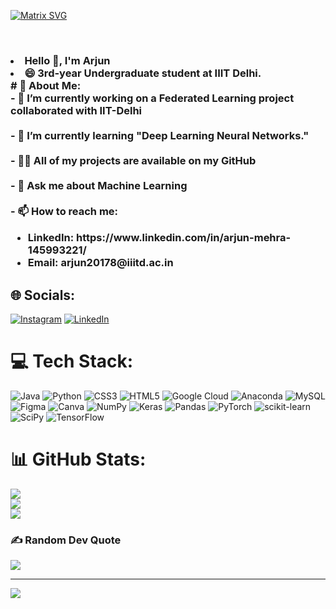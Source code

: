 [![Matrix SVG](https://raw.githubusercontent.com/rodrigograca31/rodrigograca31/master/matrix.svg)](https://www.youtube.com/watch?v=dQw4w9WgXcQ)

<br>
<h3>
<li> Hello 🙌, I'm Arjun  </li>
<li> 😄 3rd-year Undergraduate student at IIIT Delhi. </li>
# 💫 About Me:<br>
  - 🔭 I’m currently working on a Federated Learning project collaborated with IIT-Delhi<br><br>
  - 🌱 I’m currently learning "Deep Learning Neural Networks."<br><br>
  - 👨‍💻 All of my projects are available on my GitHub <br><br>
  - 💬 Ask me about Machine Learning<br><br>
  - 📫 How to reach me:
      <ul>
      <li> LinkedIn: https://www.linkedin.com/in/arjun-mehra-145993221/</li>
      <li> Email: arjun20178@iiitd.ac.in </li>
      </ul>
</h3>

## 🌐 Socials:
[![Instagram](https://img.shields.io/badge/Instagram-%23E4405F.svg?logo=Instagram&logoColor=white)](https://instagram.com/arjun._mehra) [![LinkedIn](https://img.shields.io/badge/LinkedIn-%230077B5.svg?logo=linkedin&logoColor=white)](https://linkedin.com/in/arjun-mehra-145993221) 

# 💻 Tech Stack:
![Java](https://img.shields.io/badge/java-%23ED8B00.svg?style=for-the-badge&logo=java&logoColor=white) ![Python](https://img.shields.io/badge/python-3670A0?style=for-the-badge&logo=python&logoColor=ffdd54) ![CSS3](https://img.shields.io/badge/css3-%231572B6.svg?style=for-the-badge&logo=css3&logoColor=white) ![HTML5](https://img.shields.io/badge/html5-%23E34F26.svg?style=for-the-badge&logo=html5&logoColor=white) ![Google Cloud](https://img.shields.io/badge/Google%20Cloud-%234285F4.svg?style=for-the-badge&logo=google-cloud&logoColor=white) ![Anaconda](https://img.shields.io/badge/Anaconda-%2344A833.svg?style=for-the-badge&logo=anaconda&logoColor=white) ![MySQL](https://img.shields.io/badge/mysql-%2300f.svg?style=for-the-badge&logo=mysql&logoColor=white) 	![Figma](https://img.shields.io/badge/figma-%23F24E1E.svg?style=for-the-badge&logo=figma&logoColor=white) ![Canva](https://img.shields.io/badge/Canva-%2300C4CC.svg?style=for-the-badge&logo=Canva&logoColor=white) ![NumPy](https://img.shields.io/badge/numpy-%23013243.svg?style=for-the-badge&logo=numpy&logoColor=white) ![Keras](https://img.shields.io/badge/Keras-%23D00000.svg?style=for-the-badge&logo=Keras&logoColor=white) ![Pandas](https://img.shields.io/badge/pandas-%23150458.svg?style=for-the-badge&logo=pandas&logoColor=white) ![PyTorch](https://img.shields.io/badge/PyTorch-%23EE4C2C.svg?style=for-the-badge&logo=PyTorch&logoColor=white) ![scikit-learn](https://img.shields.io/badge/scikit--learn-%23F7931E.svg?style=for-the-badge&logo=scikit-learn&logoColor=white) ![SciPy](https://img.shields.io/badge/SciPy-%230C55A5.svg?style=for-the-badge&logo=scipy&logoColor=%white) ![TensorFlow](https://img.shields.io/badge/TensorFlow-%23FF6F00.svg?style=for-the-badge&logo=TensorFlow&logoColor=white)
# 📊 GitHub Stats:
![](https://github-readme-stats.vercel.app/api?username=Arjun-93&theme=dark&hide_border=false&include_all_commits=false&count_private=false)<br/>
![](https://github-readme-streak-stats.herokuapp.com/?user=Arjun-93&theme=dark&hide_border=false)<br/>
![](https://github-readme-stats.vercel.app/api/top-langs/?username=Arjun-93&theme=dark&hide_border=false&include_all_commits=false&count_private=false&layout=compact)

### ✍️ Random Dev Quote
![](https://quotes-github-readme.vercel.app/api?type=horizontal&theme=radical)


---
[![](https://visitcount.itsvg.in/api?id=Arjun-93&icon=0&color=0)](https://visitcount.itsvg.in)

<!-- Proudly created with GPRM ( https://gprm.itsvg.in ) -->
